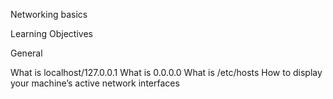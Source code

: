 Networking basics

Learning Objectives



General

What is localhost/127.0.0.1
What is 0.0.0.0
What is /etc/hosts
How to display your machine’s active network interfaces
